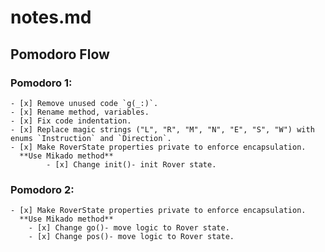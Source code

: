 # notes.md

## Pomodoro Flow

### Pomodoro 1:
    - [x] Remove unused code `g(_:)`.
    - [x] Rename method, variables.
    - [x] Fix code indentation.
    - [x] Replace magic strings ("L", "R", "M", "N", "E", "S", "W") with enums `Instruction` and `Direction`.
    - [x] Make RoverState properties private to enforce encapsulation.
      **Use Mikado method**
            - [x] Change init()- init Rover state.
            
### Pomodoro 2: 
    - [x] Make RoverState properties private to enforce encapsulation.
      **Use Mikado method**            
        - [x] Change go()- move logic to Rover state.
        - [x] Change pos()- move logic to Rover state.
    

